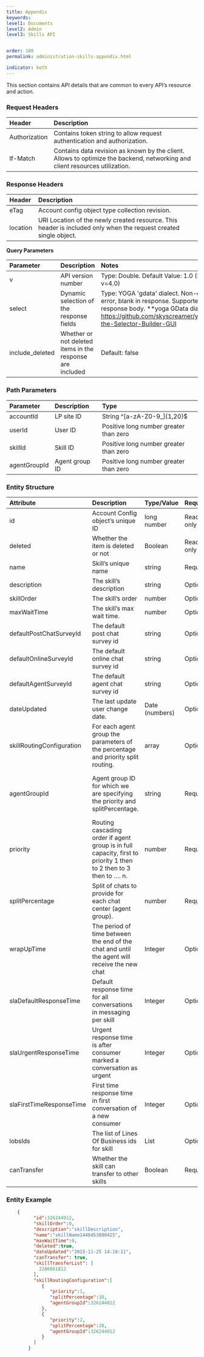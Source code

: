 ```yaml
---
title: Appendix
keywords:
level1: Documents
level2: Admin
level3: Skills API


order: 100
permalink: administration-skills-appendix.html

indicator: both
---
```


This section contains API details that are common to every API’s resource and action.

### Request Headers

| Header | Description |
| :-------- | :------------ |
| Authorization | Contains token string to allow request authentication and authorization. |
| If-Match | Contains data revision as known by the client. Allows to optimize the backend, networking and client resources utilization. |

### Response Headers

| Header | Description |
| :-------- | :------------ |
| eTag | Account config object type collection revision. |
| location | URI Location of the newly created resource. This header is included only when the request created single object. |

**Query Parameters**

| Parameter | Description | Notes | Required |
| :------------ | :------------ | :------- | :--- |
| v | API version number | Type: Double. Default Value: 1.0 (Most updated: v=4.0) | Required |
| select | Dynamic selection of the response fields | Type: YOGA 'gdata' dialect. Non-existing field: no error, blank in response. Supported fields: Any in response body. **yoga GData dialect builder url: https://github.com/skyscreamer/yoga/wiki/Using-the-Selector-Builder-GUI | Optional |
| include_deleted | Whether or not deleted items in the response are included | Default: false | Optional |

### Path Parameters

| Parameter | Description | Type |
| :----------- | :------------  | :----- |
| accountId | LP site ID | String ^[a-zA-Z0-9_]{1,20}$ |
| userId | User ID | Positive long number greater than zero |
| skillId | Skill ID | Positive long number greater than zero |
| agentGroupId | Agent group ID | Positive long number greater than zero |

### Entity Structure

| Attribute | Description | Type/Value | Required | Notes |
| :--------- | :-------------- | :----------- | :--- | :--- |
| id | Account Config object’s unique ID | long number | Read only |  |
| deleted | Whether the item is deleted or not | Boolean | Read only | |
| name | Skill’s unique name | string | Required | |
| description | The skill’s description | string | Optional | |
| skillOrder | The skill’s order | number | Optional | |
| maxWaitTime | The skill’s max wait time. | number |  Optional |  Defaults to 120 |
| defaultPostChatSurveyId | The default post chat survey id | string | Optional | |
| defaultOnlineSurveyId | The default online chat survey id | string | Optional | |
| defaultAgentSurveyId | The default agent chat survey id | string | Optional | |
| dateUpdated | The last update user change date.  | Date (numbers) | Optional | The format: year-month-date hrs:min:sec |
| skillRoutingConfiguration | For each agent group the parameters of the percentage and priority split routing. |array | Optional | If priority is not in use, pass 1 as value. |
| agentGroupId | Agent group ID for which we are specifying the priority and splitPercentage. | string | Required | AgentGroupId must already exist in account config. <br> Required if skillRoutingConfiguration specified.  |
| priority | Routing cascading order if agent group is in full capacity, first to priority 1 then to 2 then to 3 then to …. n. | number | Required | Required if skillRoutingConfiguration specified. |
| splitPercentage | Split of chats to provide for each chat center (agent group). | number | Required | Required if skillRoutingConfiguration specified. 
| wrapUpTime | The period of time between the end of the chat and until the agent will receive the new chat | Integer | Optional | this feature is within the ACD settings |
| slaDefaultResponseTime | Default response time for all conversations in messaging per skill | Integer | Optional | |
| slaUrgentResponseTime | Urgent response time is after consumer marked a conversation as urgent | Integer | Optional | |
| slaFirstTimeResponseTime | First time response time in first conversation of a new consumer | Integer | Optional | |
| lobsIds | The list of Lines Of Business ids for skill | List<Long> | Optional |  |
| canTransfer | Whether the skill can transfer to other skills | Boolean  | Required | default value: True |

### Entity Example

```json
    {  
          "id":326244912,
          "skillOrder":0,
          "description":"skillDescription",
          "name":"skillName1448453890425",
          "maxWaitTime":0,
          "deleted":true,
          "dateUpdated":"2015-11-25 14:18:11",
          "canTransfer": true,
          "skillTransferList": [
            2286661812
          ],
          "skillRoutingConfiguration":[  
             {  
                "priority":1,
                "splitPercentage":10,
                "agentGroupId":326244812
             },
             {  
                "priority":2,
                "splitPercentage":20,
                "agentGroupId":326244812
             }
          ]
        }
```
